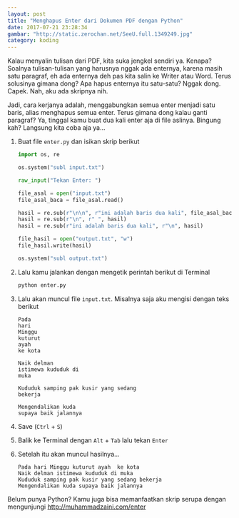 ```yaml
---
layout: post
title: "Menghapus Enter dari Dokumen PDF dengan Python"
date: 2017-07-21 23:28:34
gambar: "http://static.zerochan.net/SeeU.full.1349249.jpg"
category: koding
---
```


Kalau menyalin tulisan dari PDF, kita suka jengkel sendiri ya. Kenapa? Soalnya tulisan-tulisan yang harusnya nggak ada enternya, karena masih satu paragraf, eh ada enternya deh pas kita salin ke Writer atau Word. Terus solusinya gimana dong? Apa hapus enternya itu satu-satu? Nggak dong. Capek. Nah, aku ada skripnya nih.

Jadi, cara kerjanya adalah, menggabungkan semua enter menjadi satu baris, alias menghapus semua enter. Terus gimana dong kalau ganti paragraf? Ya, tinggal kamu buat dua kali enter aja di file aslinya. Bingung kah? Langsung kita coba aja ya...

1. Buat file `enter.py` dan isikan skrip berikut

    ```python
    import os, re

    os.system("subl input.txt")

    raw_input("Tekan Enter: ")

    file_asal = open("input.txt")
    file_asal_baca = file_asal.read()

    hasil = re.sub(r"\n\n", r"ini adalah baris dua kali", file_asal_baca)
    hasil = re.sub(r"\n", r" ", hasil)
    hasil = re.sub(r"ini adalah baris dua kali", r"\n", hasil)

    file_hasil = open("output.txt", "w")
    file_hasil.write(hasil)

    os.system("subl output.txt")
    ```

2. Lalu kamu jalankan dengan mengetik perintah berikut di Terminal

    ```bash
    python enter.py
    ```

3. Lalu akan muncul file `input.txt`. Misalnya saja aku mengisi dengan teks berikut

    ```
    Pada
    hari
    Minggu
    kuturut
    ayah 
    ke kota

    Naik delman
    istimewa kududuk di
    muka

    Kududuk samping pak kusir yang sedang
    bekerja

    Mengendalikan kuda
    supaya baik jalannya
    ```

4. Save (`Ctrl` + `S`)

5. Balik ke Terminal dengan `Alt` + `Tab` lalu tekan `Enter`

6. Setelah itu akan muncul hasilnya...

    ```
    Pada hari Minggu kuturut ayah  ke kota
    Naik delman istimewa kududuk di muka
    Kududuk samping pak kusir yang sedang bekerja
    Mengendalikan kuda supaya baik jalannya
    ```

Belum punya Python? Kamu juga bisa memanfaatkan skrip serupa dengan mengunjungi <http://muhammadzaini.com/enter>
